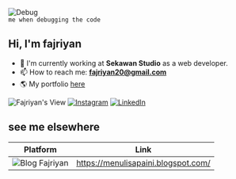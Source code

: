 ![Debug](https://b1694534.smushcdn.com/1694534/wp-content/uploads/2021/06/269f3708b5e22a1481c78707bfa14a36-2.gif?lossy=1&strip=1&webp=1)<br>
`me when debugging the code`
## Hi, I'm fajriyan 


- 🔭 I'm currently working at **Sekawan Studio** as a web developer.
- 📫 How to reach me: <b>fajriyan20@gmail.com</b>
- 🌎 My portfolio [here](https://fajriyan.pages.dev/)


![Fajriyan's View](https://komarev.com/ghpvc/?username=fajriyan&color=green) [![Instagram](https://img.shields.io/badge/Instagram-%23E4405F.svg?logo=Instagram&logoColor=white)](https://www.instagram.com/fajriyan.nur/) 
[![LinkedIn](https://img.shields.io/badge/LinkedIn-%230077B5.svg?logo=linkedin&logoColor=white)](https://www.linkedin.com/in/fajriyan/) 
<br>


## see me elsewhere
 | Platform | Link | 
 | --- | --- | 
 | ![Blog Fajriyan](https://img.shields.io/badge/Blogger-FF5722?style=for-the-badge&logo=blogger&logoColor=white) | https://menulisapaini.blogspot.com/ |
